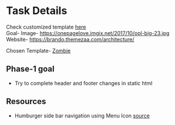 # Task Details
Check customized template [here](https://amangtm1.github.io/html-app/one_page_version/)   
Goal- 
Image- https://onepagelove.imgix.net/2017/10/opl-big-23.jpg
Website- https://brando.themezaa.com/architecture/

Chosen Template-
[Zombie](https://demos.onepagelove.com/html/zombiz/)

## Phase-1 goal
- Try to complete header and footer changes in static html


## Resources
- Humburger side bar navigation using Menu Icon [source](https://bbbootstrap.com/users/aman-gautam-63146/forksnippets/bootstrap-5-sidebar-menu-toggle-button-34132202) 
